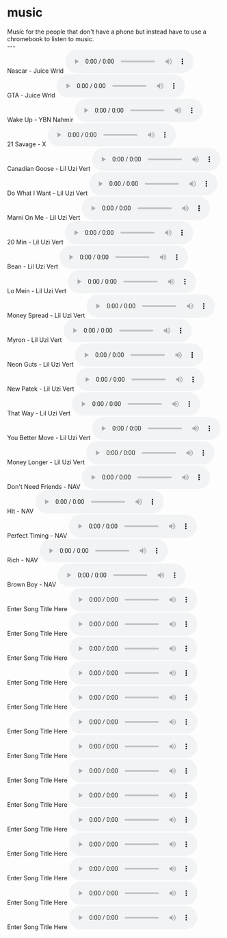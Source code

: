 # music
Music for the people that don't have a phone but instead have to use a chromebook to listen to music.
<br>---
<br>Nascar - Juice Wrld
<audio src="resources\Nascar.mp3" controls></audio>
<br>GTA - Juice Wrld
<audio src="resources\GTA.mp3" controls></audio>
<br>Wake Up - YBN Nahmir
<audio src="resources\WakeUp.mp3" controls></audio>
<br>21 Savage - X
<audio src="resources\X.mp3" controls></audio>
<br>Canadian Goose - Lil Uzi Vert
<audio src="resources\CanadianGoose.mp3" controls></audio>
<br>Do What I Want - Lil Uzi Vert
<audio src="resources\DoWhatIWant.mp3" controls></audio>
<br>Marni On Me - Lil Uzi Vert
<audio src="resources\MarniOnMe.mp3" controls></audio>
<br>20 Min - Lil Uzi Vert
<audio src="resources\20Min.mp3" controls></audio>
<br>Bean - Lil Uzi Vert
<audio src="resources\Bean.mp3" controls></audio>
<br>Lo Mein - Lil Uzi Vert
<audio src="resources\LoMein.mp3" controls></audio>
<br>Money Spread - Lil Uzi Vert
<audio src="resources\MoneySpread.mp3" controls></audio>
<br>Myron - Lil Uzi Vert
<audio src="resources\Myron.mp3" controls></audio>
<br>Neon Guts - Lil Uzi Vert
<audio src="resources\NeonGuts.mp3" controls></audio>
<br>New Patek - Lil Uzi Vert
<audio src="resources\NewPatek.mp3" controls></audio>
<br>That Way - Lil Uzi Vert
<audio src="resources\ThatWay.mp3" controls></audio>
<br>You Better Move - Lil Uzi Vert
<audio src="resources\YouBetterMove.mp3" controls></audio>
<br>Money Longer - Lil Uzi Vert
<audio src="resources\MoneyLonger.mp3" controls></audio>
<br>Don't Need Friends - NAV
<audio src="resources\DontNeedFriends.mp3" controls></audio>
<br>Hit - NAV
<audio src="resources\Hit.mp3" controls></audio>
<br>Perfect Timing - NAV
<audio src="resources\PerfectTiming.mp3" controls></audio>
<br>Rich - NAV
<audio src="resources\Rich.mp3" controls></audio>
<br>Brown Boy - NAV
<audio src="resources\unknown.mp3" controls></audio>
<br>Enter Song Title Here
<audio src="resources\unknown.mp3" controls></audio>
<br>Enter Song Title Here
<audio src="resources\unknown.mp3" controls></audio>
<br>Enter Song Title Here
<audio src="resources\unknown.mp3" controls></audio>
<br>Enter Song Title Here
<audio src="resources\unknown.mp3" controls></audio>
<br>Enter Song Title Here
<audio src="resources\unknown.mp3" controls></audio>
<br>Enter Song Title Here
<audio src="resources\unknown.mp3" controls></audio>
<br>Enter Song Title Here
<audio src="resources\unknown.mp3" controls></audio>
<br>Enter Song Title Here
<audio src="resources\unknown.mp3" controls></audio>
<br>Enter Song Title Here
<audio src="resources\unknown.mp3" controls></audio>
<br>Enter Song Title Here
<audio src="resources\unknown.mp3" controls></audio>
<br>Enter Song Title Here
<audio src="resources\unknown.mp3" controls></audio>
<br>Enter Song Title Here
<audio src="resources\unknown.mp3" controls></audio>
<br>Enter Song Title Here
<audio src="resources\unknown.mp3" controls></audio>
<br>Enter Song Title Here
<audio src="resources\unknown.mp3" controls></audio>
